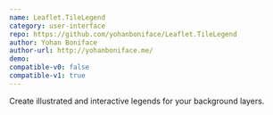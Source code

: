 ```yaml
---
name: Leaflet.TileLegend
category: user-interface
repo: https://github.com/yohanboniface/Leaflet.TileLegend
author: Yohan Boniface
author-url: http://yohanboniface.me/
demo: 
compatible-v0: false
compatible-v1: true
---
```


Create illustrated and interactive legends for your background layers.
